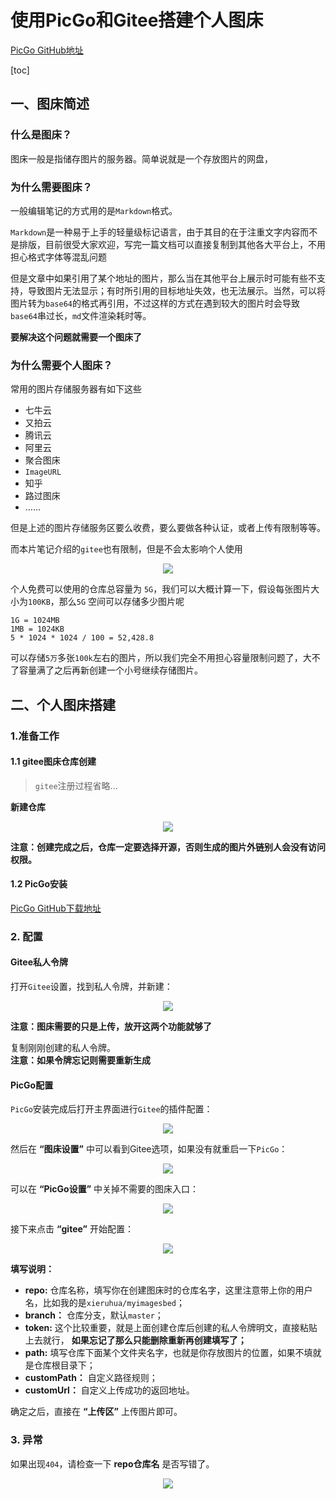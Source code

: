 # 使用PicGo和Gitee搭建个人图床

[PicGo GitHub地址](https://github.com/Molunerfinn/PicGo)

[toc]

## 一、图床简述
### 什么是图床？
图床一般是指储存图片的服务器。简单说就是一个存放图片的网盘，

### 为什么需要图床？
一般编辑笔记的方式用的是`Markdown`格式。

`Markdown`是一种易于上手的轻量级标记语言，由于其目的在于注重文字内容而不是排版，目前很受大家欢迎，写完一篇文档可以直接复制到其他各大平台上，不用担心格式字体等混乱问题

但是文章中如果引用了某个地址的图片，那么当在其他平台上展示时可能有些不支持，导致图片无法显示；有时所引用的目标地址失效，也无法展示。当然，可以将图片转为`base64`的格式再引用，不过这样的方式在遇到较大的图片时会导致`base64`串过长，`md`文件渲染耗时等。

**要解决这个问题就需要一个图床了**

### 为什么需要个人图床？
常用的图片存储服务器有如下这些
- 七牛云
- 又拍云
- 腾讯云
- 阿里云
- 聚合图床
- `ImageURL`
- 知乎
- 路过图床
- ……

但是上述的图片存储服务区要么收费，要么要做各种认证，或者上传有限制等等。

而本片笔记介绍的`gitee`也有限制，但是不会太影响个人使用
<center> 

![](https://raw.githubusercontent.com/XieRuhua/images/master/JavaLearning/工具服务搭建/使用PicGo和Gitee搭建个人图床/Gitee社区版空间配额说明.png)
</center>

个人免费可以使用的仓库总容量为 `5G`，我们可以大概计算一下，假设每张图片大小为`100KB`，那么`5G` 空间可以存储多少图片呢
```text
1G = 1024MB
1MB = 1024KB
5 * 1024 * 1024 / 100 = 52,428.8
```

可以存储`5万`多张`100k`左右的图片，所以我们完全不用担心容量限制问题了，大不了容量满了之后再新创建一个小号继续存储图片。

## 二、个人图床搭建
### 1.准备工作
#### 1.1  gitee图床仓库创建

> `gitee`注册过程省略...

**新建仓库**
<center>

![](https://raw.githubusercontent.com/XieRuhua/images/master/JavaLearning/工具服务搭建/使用PicGo和Gitee搭建个人图床/创建图床仓库.png)
</center>

**注意：创建完成之后，仓库一定要选择开源，否则生成的图片外链别人会没有访问权限。**

#### 1.2 PicGo安装
[PicGo GitHub下载地址](https://github.com/Molunerfinn/PicGo)

### 2. 配置
#### Gitee私人令牌
打开`Gitee`设置，找到私人令牌，并新建：
<center>

![](https://raw.githubusercontent.com/XieRuhua/images/master/JavaLearning/工具服务搭建/使用PicGo和Gitee搭建个人图床/Gitee私人令牌.png)
</center>

**注意：图床需要的只是上传，放开这两个功能就够了**

复制刚刚创建的私人令牌。  
**注意：如果令牌忘记则需要重新生成**

#### PicGo配置
`PicGo`安装完成后打开主界面进行`Gitee`的插件配置：

<center>

![](https://raw.githubusercontent.com/XieRuhua/images/master/JavaLearning/工具服务搭建/使用PicGo和Gitee搭建个人图床/PicGo插件配置.png)
</center>

然后在 **“图床设置”** 中可以看到Gitee选项，如果没有就重启一下`PicGo`：
<center>

![](https://raw.githubusercontent.com/XieRuhua/images/master/JavaLearning/工具服务搭建/使用PicGo和Gitee搭建个人图床/PicGo设置1.png)
</center>

可以在 **“PicGo设置”** 中关掉不需要的图床入口：
<center>

![](https://raw.githubusercontent.com/XieRuhua/images/master/JavaLearning/工具服务搭建/使用PicGo和Gitee搭建个人图床/PicGo设置.png)
</center>

接下来点击 **“gitee”** 开始配置：
<center>

![](https://raw.githubusercontent.com/XieRuhua/images/master/JavaLearning/工具服务搭建/使用PicGo和Gitee搭建个人图床/PicGo的Gitee设置.png)
</center>

**填写说明：**
- **repo:** 仓库名称，填写你在创建图床时的仓库名字，这里注意带上你的用户名，比如我的是`xieruhua/myimagesbed`；
- **branch：** 仓库分支，默认`master`；
- **token:** 这个比较重要，就是上面创建仓库后创建的私人令牌明文，直接粘贴上去就行， **如果忘记了那么只能删除重新再创建填写了；**
- **path:** 填写仓库下面某个文件夹名字，也就是你存放图片的位置，如果不填就是仓库根目录下；
- **customPath：** 自定义路径规则；
- **customUrl：** 自定义上传成功的返回地址。

确定之后，直接在 **“上传区”** 上传图片即可。

### 3. 异常
如果出现`404`，请检查一下 **repo仓库名** 是否写错了。
<center>

![](https://raw.githubusercontent.com/XieRuhua/images/master/JavaLearning/工具服务搭建/使用PicGo和Gitee搭建个人图床/404.png)
</center>











